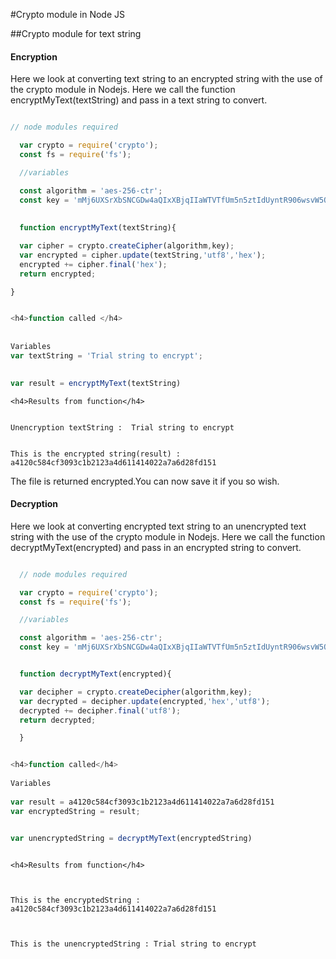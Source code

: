 #Crypto module in Node JS

##Crypto module for text string

<h4>Encryption</h4>

Here we look at converting text string to an encrypted string with the use of the crypto module in Nodejs. Here we call the function encryptMyText(textString) and pass in a text string to convert.

```javascript

// node modules required 

  var crypto = require('crypto');
  const fs = require('fs');

  //variables

  const algorithm = 'aes-256-ctr';
  const key = 'mMj6UXSrXbSNCGDw4aQIxXBjqIIaWTVTfUm5n5ztIdUyntR906wsvW5QCjuL';
  
  
  function encryptMyText(textString){

  var cipher = crypto.createCipher(algorithm,key);
  var encrypted = cipher.update(textString,'utf8','hex');
  encrypted += cipher.final('hex');
  return encrypted; 

}


```

```javascript

<h4>function called </h4>
  
            
Variables            
var textString = 'Trial string to encrypt';

            
var result = encryptMyText(textString)


```

```
<h4>Results from function</h4>

            
Unencryption textString :  Trial string to encrypt

            
This is the encrypted string(result) : a4120c584cf3093c1b2123a4d611414022a7a6d28fd151

```

The file is returned encrypted.You can now save it if you so wish.


<h4>Decryption</h4>

Here we look at converting encrypted text string to an unencrypted text string with the use of the crypto module in Nodejs. Here we call the function decryptMyText(encrypted) and pass in an encrypted string to convert.


```javascript

  // node modules required 

  var crypto = require('crypto');
  const fs = require('fs');

  //variables

  const algorithm = 'aes-256-ctr';
  const key = 'mMj6UXSrXbSNCGDw4aQIxXBjqIIaWTVTfUm5n5ztIdUyntR906wsvW5QCjuL';


  function decryptMyText(encrypted){

  var decipher = crypto.createDecipher(algorithm,key);
  var decrypted = decipher.update(encrypted,'hex','utf8');
  decrypted += decipher.final('utf8');           
  return decrypted;

  }


```

```javascript

<h4>function called</h4>  
            
Variables
            
var result = a4120c584cf3093c1b2123a4d611414022a7a6d28fd151            
var encryptedString = result;

      
var unencryptedString = decryptMyText(encryptedString)


```


```

<h4>Results from function</h4>


            
This is the encryptedString : a4120c584cf3093c1b2123a4d611414022a7a6d28fd151

         
            
This is the unencryptedString : Trial string to encrypt

```
